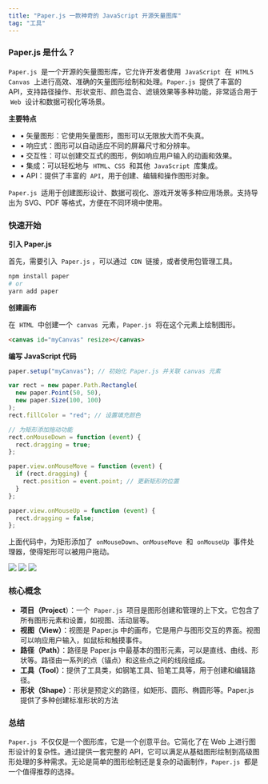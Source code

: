 ```yaml
---
title: "Paper.js 一款神奇的 JavaScript 开源矢量图库"
tag: "工具"
---
```


### Paper.js 是什么？

`Paper.js`  是一个开源的矢量图形库，它允许开发者使用  `JavaScript`  在  `HTML5 Canvas`  上进行高效、准确的矢量图形绘制和处理。`Paper.js`  提供了丰富的 API，支持路径操作、形状变形、颜色混合、滤镜效果等多种功能，非常适合用于  `Web`  设计和数据可视化等场景。

**主要特点**

- • 矢量图形：它使用矢量图形，图形可以无限放大而不失真。
- • 响应式：图形可以自动适应不同的屏幕尺寸和分辨率。
- • 交互性：可以创建交互式的图形，例如响应用户输入的动画和效果。
- • 集成：可以轻松地与  `HTML`、`CSS`  和其他  `JavaScript`  库集成。
- • API：提供了丰富的  `API`，用于创建、编辑和操作图形对象。

`Paper.js`  适用于创建图形设计、数据可视化、游戏开发等多种应用场景。支持导出为 SVG、PDF 等格式，方便在不同环境中使用。

### 快速开始

**引入 Paper.js**

首先，需要引入  `Paper.js` ，可以通过  `CDN`  链接，或者使用包管理工具。

```sh
npm install paper
# or
yarn add paper
```

**创建画布**

在  `HTML`  中创建一个  `canvas`  元素，`Paper.js`  将在这个元素上绘制图形。

```html
<canvas id="myCanvas" resize></canvas>
```

**编写 JavaScript 代码**

```js
paper.setup("myCanvas"); // 初始化 Paper.js 并关联 canvas 元素

var rect = new paper.Path.Rectangle(
  new paper.Point(50, 50),
  new paper.Size(100, 100)
);
rect.fillColor = "red"; // 设置填充颜色

// 为矩形添加拖动功能
rect.onMouseDown = function (event) {
  rect.dragging = true;
};

paper.view.onMouseMove = function (event) {
  if (rect.dragging) {
    rect.position = event.point; // 更新矩形的位置
  }
};

paper.view.onMouseUp = function (event) {
  rect.dragging = false;
};
```

上面代码中，为矩形添加了  `onMouseDown`、`onMouseMove`  和  `onMouseUp`  事件处理器，使得矩形可以被用户拖动。

<img src="../imgs/55/01.webp" />

<img src="../imgs/55/01.gif" />

<img src="../imgs/55/02.gif" />

### 核心概念

- **项目（Project**）：一个  `Paper.js`  项目是图形创建和管理的上下文。它包含了所有图形元素和设置，如视图、活动层等。
- **视图（View）**：视图是 Paper.js 中的画布，它是用户与图形交互的界面。视图可以响应用户输入，如鼠标和触摸事件。
- **路径（Path）**：路径是 Paper.js 中最基本的图形元素，可以是直线、曲线、形状等。路径由一系列的点（锚点）和这些点之间的线段组成。
- **工具（Tool）**：提供了工具类，如钢笔工具、铅笔工具等，用于创建和编辑路径。
- **形状（Shape）**：形状是预定义的路径，如矩形、圆形、椭圆形等。Paper.js 提供了多种创建标准形状的方法

### 总结

`Paper.js`  不仅仅是一个图形库，它是一个创意平台。它简化了在 Web 上进行图形设计的复杂性。通过提供一套完整的 API，它可以满足从基础图形绘制到高级图形处理的多种需求。无论是简单的图形绘制还是复杂的动画制作，`Paper.js`  都是一个值得推荐的选择。
